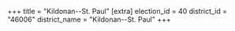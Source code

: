 +++
title = "Kildonan--St. Paul"
[extra]
election_id = 40
district_id = "46006"
district_name = "Kildonan--St. Paul"
+++
